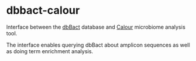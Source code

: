# dbbact-calour
Interface between the [dbBact](https://dbbact.org) database and [Calour](https://github.com/amnona/calour) microbiome analysis tool.

The interface enables querying dbBact about amplicon sequences as well as doing term enrichment analysis.


